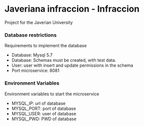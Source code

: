 # Javeriana infraccion - Infraccion

Project for the Javerian University

### Database restrictions

Requirements to implement the database

* Database: Mysql 5.7
* Database: Schemas must be created, with test data.
* User: user with insert and update permissions in the schema
* Port microservice: 8081

### Environment Variables

Environment variables to start the microservice

* MYSQL_IP: url of database
* MYSQL_PORT: port of database
* MYSQL_USER: user of database
* MYSQL_PWD: PWD of database